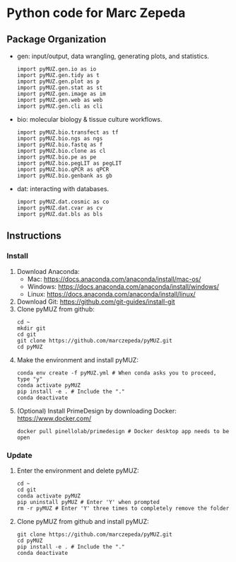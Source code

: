 # Python code for Marc Zepeda
## Package Organization
- gen: input/output, data wrangling, generating plots, and statistics.
    ```shell
    import pyMUZ.gen.io as io
    import pyMUZ.gen.tidy as t
    import pyMUZ.gen.plot as p
    import pyMUZ.gen.stat as st
    import pyMUZ.gen.image as im
    import pyMUZ.gen.web as web
    import pyMUZ.gen.cli as cli
    ```
- bio: molecular biology & tissue culture workflows.
    ```shell
    import pyMUZ.bio.transfect as tf
    import pyMUZ.bio.ngs as ngs
    import pyMUZ.bio.fastq as f
    import pyMUZ.bio.clone as cl
    import pyMUZ.bio.pe as pe
    import pyMUZ.bio.pegLIT as pegLIT
    import pyMUZ.bio.qPCR as qPCR
    import pyMUZ.bio.genbank as gb
    ```
- dat: interacting with databases.
    ```shell
    import pyMUZ.dat.cosmic as co
    import pyMUZ.dat.cvar as cv
    import pyMUZ.dat.bls as bls
    ```

## Instructions
### Install
1. Download Anaconda:
    - Mac: https://docs.anaconda.com/anaconda/install/mac-os/
    - Windows: https://docs.anaconda.com/anaconda/install/windows/
    - Linux: https://docs.anaconda.com/anaconda/install/linux/
2. Download Git: https://github.com/git-guides/install-git
3. Clone pyMUZ from github:
    ```shell
    cd ~
    mkdir git
    cd git
    git clone https://github.com/marczepeda/pyMUZ.git
    cd pyMUZ 
    ```
4. Make the environment and install pyMUZ:
    ```shell
    conda env create -f pyMUZ.yml # When conda asks you to proceed, type "y"
    conda activate pyMUZ
    pip install -e . # Include the "."
    conda deactivate
    ```
5. (Optional) Install PrimeDesign by downloading Docker: https://www.docker.com/
    ```shell
    docker pull pinellolab/primedesign # Docker desktop app needs to be open
    ```
### Update
1. Enter the environment and delete pyMUZ:
    ```shell
    cd ~
    cd git
    conda activate pyMUZ
    pip uninstall pyMUZ # Enter 'Y' when prompted
    rm -r pyMUZ # Enter 'Y' three times to completely remove the folder
    ```
2. Clone pyMUZ from github and install pyMUZ:
    ```shell
    git clone https://github.com/marczepeda/pyMUZ.git
    cd pyMUZ
    pip install -e . # Include the "."
    conda deactivate
    ```